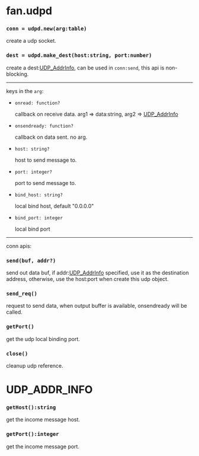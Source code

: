 fan.udpd
========
### `conn = udpd.new(arg:table)`
create a udp socket.

### `dest = udpd.make_dest(host:string, port:number)`
create a dest:[UDP_AddrInfo](#udp_addr_info), can be used in `conn:send`, this api is non-blocking.

---------
keys in the `arg`:

* `onread: function?`

	callback on receive data. arg1 => data:string, arg2 => [UDP_AddrInfo](#udp_addr_info)

* `onsendready: function?`

	callback on data sent. no arg.

* `host: string?`

	host to send message to.

* `port: integer?`

	port to send message to.

* `bind_host: string?`

	local bind host, default "0.0.0.0"

* `bind_port: integer`

	local bind port

---------
conn apis:
### `send(buf, addr?)`
send out data buf, if addr:[UDP_AddrInfo](#udp_addr_info) specified, use it as the destination address, otherwise, use the host:port when create this udp object.

### `send_req()`
request to send data, when output buffer is available, onsendready will be called.

### `getPort()`
get the udp local binding port.

### `close()`
cleanup udp reference.

UDP_ADDR_INFO
=============

### `getHost():string`
get the income message host.

### `getPort():integer`
get the income message port.

